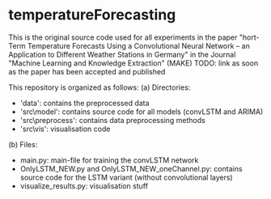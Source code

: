 # temperatureForecasting

This is the original source code used for all experiments in the paper "hort-Term Temperature Forecasts Using a Convolutional Neural Network – an Application to Different Weather Stations in Germany" in the Journal "Machine Learning and Knowledge Extraction" (MAKE)
TODO: link as soon as the paper has been accepted and published

This repository is organized as follows:
(a) Directories:
- 'data': contains the preprocessed data
- 'src\model': contains source code for all models (convLSTM and ARIMA)
- 'src\preprocess': contains data preprocessing methods
- 'src\vis': visualisation code

(b) Files:
- main.py: main-file for training the convLSTM network
- OnlyLSTM_NEW.py and OnlyLSTM_NEW_oneChannel.py: contains source code for the LSTM variant (without convolutional layers)
- visualize_results.py: visualisation stuff
